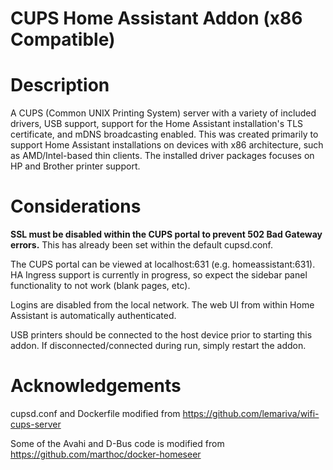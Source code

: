 # CUPS Home Assistant Addon (x86 Compatible)

# Description

A CUPS (Common UNIX Printing System) server with a variety of included drivers, USB support, support for the Home Assistant installation's TLS certificate, and mDNS broadcasting enabled. This was created primarily to support Home Assistant installations on devices with x86 architecture, such as AMD/Intel-based thin clients. The installed driver packages focuses on HP and Brother printer support.

# Considerations

**SSL must be disabled within the CUPS portal to prevent 502 Bad Gateway errors.** This has already been set within the default cupsd.conf.

The CUPS portal can be viewed at localhost:631 (e.g. homeassistant:631). HA Ingress support is currently in progress, so expect the sidebar panel functionality to not work (blank pages, etc).

Logins are disabled from the local network. The web UI from within Home Assistant is automatically authenticated.

USB printers should be connected to the host device prior to starting this addon. If disconnected/connected during run, simply restart the addon.

# Acknowledgements

cupsd.conf and Dockerfile modified from https://github.com/lemariva/wifi-cups-server

Some of the Avahi and D-Bus code is modified from https://github.com/marthoc/docker-homeseer
